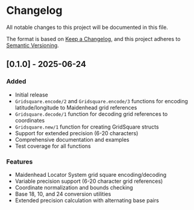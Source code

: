 # Changelog

All notable changes to this project will be documented in this file.

The format is based on [Keep a Changelog](https://keepachangelog.com/en/1.0.0/),
and this project adheres to [Semantic Versioning](https://semver.org/spec/v2.0.0.html).

## [0.1.0] - 2025-06-24

### Added
- Initial release
- `Gridsquare.encode/2` and `Gridsquare.encode/3` functions for encoding latitude/longitude to Maidenhead grid references
- `Gridsquare.decode/1` function for decoding grid references to coordinates
- `Gridsquare.new/1` function for creating GridSquare structs
- Support for extended precision (6-20 characters)
- Comprehensive documentation and examples
- Test coverage for all functions

### Features
- Maidenhead Locator System grid square encoding/decoding
- Variable precision support (6-20 character grid references)
- Coordinate normalization and bounds checking
- Base 18, 10, and 24 conversion utilities
- Extended precision calculation with alternating base pairs 
